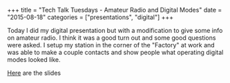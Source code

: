 +++
title = "Tech Talk Tuesdays - Amateur Radio and Digital Modes"
date = "2015-08-18"
categories = ["presentations", "digital"]
+++

Today I did my digital presentation but with a modification to give some info on amateur radio.  I
think it was a good turn out and some good questions were asked.  I setup my station in the corner
of the "Factory" at work and was able to make a couple contacts and show people what operating
digital modes looked like.  

[Here](/files/RS_Radio_Tech_Talk.pdf) are the slides
